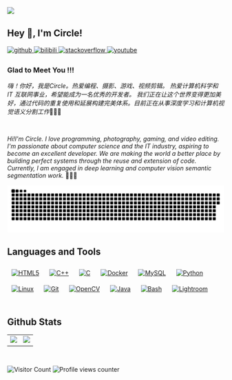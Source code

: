 <!-- dynamic typing effect 动态打字效果 -->
<img src="https://readme-typing-svg.demolab.com?font=Permanent Marker&color=red&pause=1000&width=600&lines=Wish+you+Dreams+come+true!!!;and+Glad+to+Meet+You!!!&center=false&size=30" />




## Hey 👋, I'm Circle!  
  

<a href="https://github.com/Circle930" target="_blank">
<img src=https://img.shields.io/badge/github-%2324292e.svg?&style=for-the-badge&logo=github&logoColor=white alt=github style="margin-bottom: 5px;" />
</a>

<a href="https://space.bilibili.com/15221091?spm_id_from=333.1007.0.0" target="_blank">
<img src=https://img.shields.io/badge/bilibili-%23479FD1.svg?&style=for-the-badge&logo=bilibili&logoColor=white alt=bilibili style="margin-bottom: 5px;" />
</a>  

<a href="https://stackoverflow.com/users/Circle" target="_blank">
<img src=https://img.shields.io/badge/stackoverflow-%23F28032.svg?&style=for-the-badge&logo=stackoverflow&logoColor=white alt=stackoverflow style="margin-bottom: 5px;" />
</a>

<a href="https://www.youtube.com/user/Circle" target="_blank">
<img src=https://img.shields.io/badge/youtube-%23EE4831.svg?&style=for-the-badge&logo=youtube&logoColor=white alt=youtube style="margin-bottom: 5px;" />
</a>  
  




### Glad to Meet You !!!  
*嗨！你好，我是Circle。热爱编程、摄影、游戏、视频剪辑。
热爱计算机科学和 IT 互联网事业，希望能成为一名优秀的开发者。
我们正在让这个世界变得更加美好，通过代码的重复使用和延展构建完美体系。目前正在从事深度学习和计算机视觉语义分割工作*👨‍💻🐒  

<br/> 

*Hi!I'm Circle. I love programming, photography, gaming, and video editing. I'm passionate about computer science and the IT industry, aspiring to become an excellent developer. We are making the world a better place by building perfect systems through the reuse and extension of code. Currently, I am engaged in deep learning and computer vision semantic segmentation work.* 👨‍💻🐒




<!-- snake effect 贪吃蛇效果 -->
![](https://github.com/Circle930/Circle930/blob/output/github-contribution-grid-snake.svg)






## Languages and Tools  
<div align="left">  
<a href="https://en.wikipedia.org/wiki/HTML5" target="_blank"><img style="margin: 10px" src="https://profilinator.rishav.dev/skills-assets/html5-original-wordmark.svg" alt="HTML5" height="50" /></a>  
<a href="https://www.cplusplus.com/" target="_blank"><img style="margin: 10px" src="https://profilinator.rishav.dev/skills-assets/cplusplus-original.svg" alt="C++" height="50" /></a>  
<a href="https://www.cprogramming.com/" target="_blank"><img style="margin: 10px" src="https://profilinator.rishav.dev/skills-assets/c-original.svg" alt="C" height="50" /></a>  
<a href="https://www.docker.com/" target="_blank"><img style="margin: 10px" src="https://profilinator.rishav.dev/skills-assets/docker-original-wordmark.svg" alt="Docker" height="50" /></a>  
<a href="https://www.mysql.com/" target="_blank"><img style="margin: 10px" src="https://profilinator.rishav.dev/skills-assets/mysql-original-wordmark.svg" alt="MySQL" height="50" /></a>  
<a href="https://www.python.org/" target="_blank"><img style="margin: 10px" src="https://profilinator.rishav.dev/skills-assets/python-original.svg" alt="Python" height="50" /></a>  
<a href="https://www.linux.org/" target="_blank"><img style="margin: 10px" src="https://profilinator.rishav.dev/skills-assets/linux-original.svg" alt="Linux" height="50" /></a>  
<a href="https://github.com/" target="_blank"><img style="margin: 10px" src="https://profilinator.rishav.dev/skills-assets/git-scm-icon.svg" alt="Git" height="50" /></a>  
<a href="https://opencv.org/" target="_blank"><img style="margin: 10px" src="https://profilinator.rishav.dev/skills-assets/opencv-icon.svg" alt="OpenCV" height="50" /></a>  
<a href="https://www.java.com/" target="_blank"><img style="margin: 10px" src="https://profilinator.rishav.dev/skills-assets/java-original-wordmark.svg" alt="Java" height="50" /></a>  
<a href="https://www.gnu.org/software/bash/" target="_blank"><img style="margin: 10px" src="https://profilinator.rishav.dev/skills-assets/gnu_bash-icon.svg" alt="Bash" height="50" /></a>  
<a href="https://www.adobe.com/products/photoshop-lightroom.html" target="_blank"><img style="margin: 10px" src="https://profilinator.rishav.dev/skills-assets/lightroom.png" alt="Lightroom" height="50" /></a>  
</div>  

<br/>  





## Github Stats  
<table><tr><td valign="top" width="50%">
<img src="https://github-readme-stats.vercel.app/api?username=circle930&theme=swift&show_icons=true" />

</td><td valign="top" width="50%">
<img src="https://github-readme-stats.vercel.app/api/top-langs/?username=circle930&hide_border=true&theme=swift&layout=compact" style="width: 100%" />

</td></tr></table>  
<br/>  





![Visitor Count](https://profile-counter.glitch.me/Circle930/count.svg)
![Profile views counter](https://komarev.com/ghpvc/?username=Circle930&&style=flat-square)  
